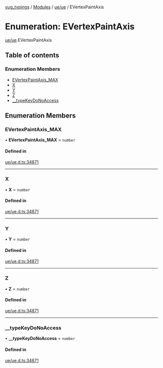 [yug_typings](../README.md) / [Modules](../modules.md) / [ue/ue](../modules/ue_ue.md) / EVertexPaintAxis

# Enumeration: EVertexPaintAxis

[ue/ue](../modules/ue_ue.md).EVertexPaintAxis

## Table of contents

### Enumeration Members

- [EVertexPaintAxis\_MAX](ue_ue.EVertexPaintAxis.md#evertexpaintaxis_max)
- [X](ue_ue.EVertexPaintAxis.md#x)
- [Y](ue_ue.EVertexPaintAxis.md#y)
- [Z](ue_ue.EVertexPaintAxis.md#z)
- [\_\_typeKeyDoNoAccess](ue_ue.EVertexPaintAxis.md#__typekeydonoaccess)

## Enumeration Members

### EVertexPaintAxis\_MAX

• **EVertexPaintAxis\_MAX** = `number`

#### Defined in

[ue/ue.d.ts:34871](https://github.com/YugMetaverse/yug_typings/blob/25cad34/ue/ue.d.ts#L34871)

___

### X

• **X** = `number`

#### Defined in

[ue/ue.d.ts:34871](https://github.com/YugMetaverse/yug_typings/blob/25cad34/ue/ue.d.ts#L34871)

___

### Y

• **Y** = `number`

#### Defined in

[ue/ue.d.ts:34871](https://github.com/YugMetaverse/yug_typings/blob/25cad34/ue/ue.d.ts#L34871)

___

### Z

• **Z** = `number`

#### Defined in

[ue/ue.d.ts:34871](https://github.com/YugMetaverse/yug_typings/blob/25cad34/ue/ue.d.ts#L34871)

___

### \_\_typeKeyDoNoAccess

• **\_\_typeKeyDoNoAccess** = `number`

#### Defined in

[ue/ue.d.ts:34871](https://github.com/YugMetaverse/yug_typings/blob/25cad34/ue/ue.d.ts#L34871)
